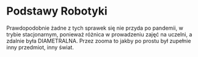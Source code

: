 # Podstawy Robotyki

Prawdopodobnie żadne z tych sprawek się nie przyda po pandemii, w trybie stacjonarnym, ponieważ różnica w prowadzeniu zajęć na uczelni, a zdalnie była DIAMETRALNA. Przez zooma to jakby po prostu był zupełnie inny przedmiot, inny świat.